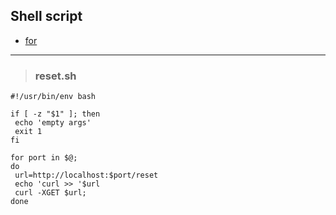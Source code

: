 ## Shell script 

- <a href="">for </a>  


---  

> ### reset.sh  

```
#!/usr/bin/env bash

if [ -z "$1" ]; then
 echo 'empty args'
 exit 1
fi

for port in $@;
do
 url=http://localhost:$port/reset
 echo 'curl >> '$url 
 curl -XGET $url;
done
```

